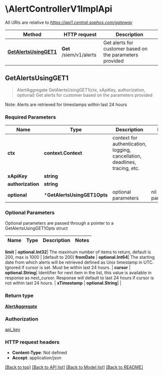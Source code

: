 # \AlertControllerV1ImplApi

All URIs are relative to *https://api1.central.sophos.com/gateway*

Method | HTTP request | Description
------------- | ------------- | -------------
[**GetAlertsUsingGET1**](AlertControllerV1ImplApi.md#GetAlertsUsingGET1) | **Get** /siem/v1/alerts | Get alerts for customer based on the parameters provided



## GetAlertsUsingGET1

> AlertAggregate GetAlertsUsingGET1(ctx, xApiKey, authorization, optional)
Get alerts for customer based on the parameters provided

Note: Alerts are retrieved for timestamps within last 24 hours

### Required Parameters


Name | Type | Description  | Notes
------------- | ------------- | ------------- | -------------
**ctx** | **context.Context** | context for authentication, logging, cancellation, deadlines, tracing, etc.
**xApiKey** | **string**|  | 
**authorization** | **string**|  | 
 **optional** | ***GetAlertsUsingGET1Opts** | optional parameters | nil if no parameters

### Optional Parameters

Optional parameters are passed through a pointer to a GetAlertsUsingGET1Opts struct


Name | Type | Description  | Notes
------------- | ------------- | ------------- | -------------


 **limit** | **optional.Int32**| The maximum number of items to return, default is 200, max is 1000 | [default to 200]
 **fromDate** | **optional.Int64**| The starting date from which alerts will be retrieved defined as Unix timestamp in UTC. Ignored if cursor is set. Must be within last 24 hours. | 
 **cursor** | **optional.String**| Identifier for next item in the list, this value is available in response as next_cursor. Response will default to last 24 hours if cursor is not within last 24 hours. | 
 **xTimestamp** | **optional.String**|  | 

### Return type

[**AlertAggregate**](AlertAggregate.md)

### Authorization

[api_key](../README.md#api_key)

### HTTP request headers

- **Content-Type**: Not defined
- **Accept**: application/json

[[Back to top]](#) [[Back to API list]](../README.md#documentation-for-api-endpoints)
[[Back to Model list]](../README.md#documentation-for-models)
[[Back to README]](../README.md)

